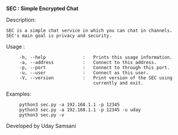 **SEC : Simple Encrypted Chat**

 Description:
 
    SEC is a simple chat service in which you can chat in channels. 
    SEC's main goal is privacy and security.
 

 Usage :
  
         -h, --help              :   Prints this usage information.
         -a, --address           :   Connect to this address.
         -p, --port              :   Connect to through this port.
         -u, --user              :   Connect as this user.
         -V, --version           :   Print version of the SEC using 
                                     currently and exit.                                    
 Examples:
 
         python3 sec.py -a 192.168.1.1 -p 12345
         python3 sec.py -a 192.168.1.1 -p 12345 -u uday
         python3 sec.py -v

Developed by Uday Samsani
